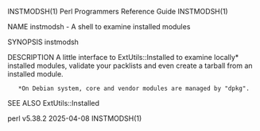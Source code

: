 INSTMODSH(1)						       Perl Programmers Reference Guide							  INSTMODSH(1)

NAME
       instmodsh - A shell to examine installed modules

SYNOPSIS
	   instmodsh

DESCRIPTION
       A little interface to ExtUtils::Installed to examine locally* installed modules, validate your packlists and even create a tarball from an installed
       module.

       *On Debian system, core and vendor modules are managed by "dpkg".

SEE ALSO
       ExtUtils::Installed

perl v5.38.2								  2025-04-08								  INSTMODSH(1)
